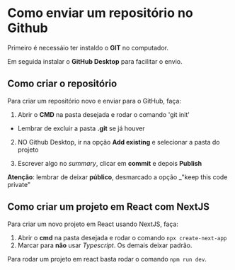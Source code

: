 # Como enviar um repositório no Github
Primeiro é necessáio ter instaldo o __GIT__ no computador.

Em seguida instalar o __GitHub Desktop__ para facilitar o envio.

## Como criar o repositório
Para criar um repositório novo e enviar para o GitHub, faça:

1. Abrir o __CMD__  na pasta desejada e rodar o comando 'git init'
- Lembrar de excluir a pasta __.git__ se já houver

2. NO Github Desktop, ir na opção __Add existing__ e selecionar a pasta do projeto

3. Escrever algo no _summary_, clicar em __commit__ e depois __Publish__

__Atenção__: lembrar de deixar __público__, desmarcado a opção _"keep this code private"

## Como criar um projeto em React com NextJS
Para criar um novo projeto em React usando NextJS, faça:
1. Abrir o __cmd__ na pasta desejada e rodar o comando `npx create-next-app`
2. Marcar para __não__ usar _Typescript_. Os demais deixar padrão.

Para rodar um projeto em react basta rodar o comando `npm run dev`.